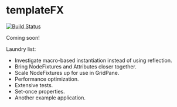 templateFX
==========

[![Build Status](https://travis-ci.org/tferi/templateFX.svg?branch=master)](https://travis-ci.org/tferi/templateFX)

Coming soon!

Laundry list:
  * Investigate macro-based instantiation instead of using reflection.
  * Bring NodeFixtures and Attributes closer together.
  * Scale NodeFixtures up for use in GridPane.
  * Performance optimization.
  * Extensive tests.
  * Set-once properties.
  * Another example application.